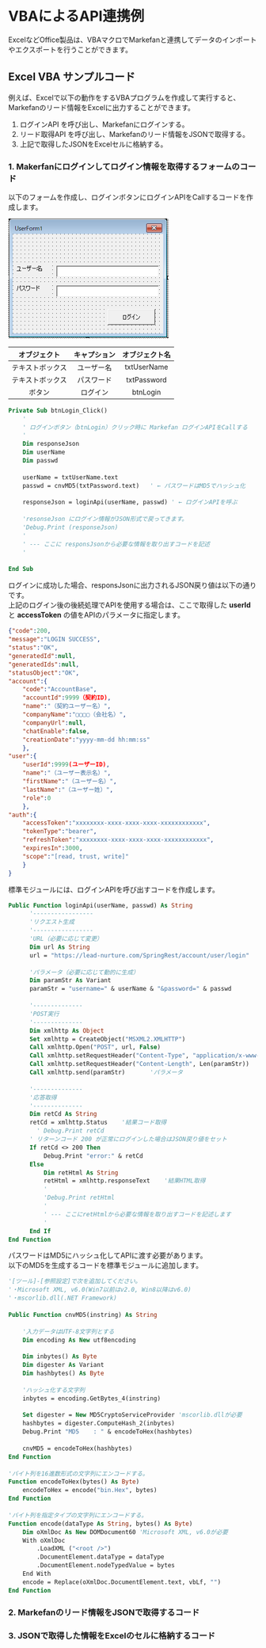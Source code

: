 ﻿# VBAによるAPI連携例

ExcelなどOffice製品は、VBAマクロでMarkefanと連携してデータのインポートやエクスポートを行うことができます。

## Excel VBA サンプルコード

例えば、Excelで以下の動作をするVBAプログラムを作成して実行すると、Markefanのリード情報をExcelに出力することができます。

1. ログインAPI を呼び出し、Markefanにログインする。
2. リード取得API を呼び出し、Markefanのリード情報をJSONで取得する。
3. 上記で取得したJSONをExcelセルに格納する。

### 1. Makerfanにログインしてログイン情報を取得するフォームのコード

以下のフォームを作成し、ログインボタンにログインAPIをCallするコードを作成します。  

![ログインフォーム](./img/LoginForm.png)

|オブジェクト|キャプション|オブジェクト名|
|:---:|:---:|:---:|
|テキストボックス|ユーザー名|txtUserName|
|テキストボックス|パスワード|txtPassword|
|ボタン|ログイン|btnLogin|

```vb
Private Sub btnLogin_Click()
    '
    ' ログインボタン（btnLogin）クリック時に Markefan ログインAPIをCallする
    '
    Dim responseJson
    Dim userName
    Dim passwd
    
    userName = txtUserName.text
    passwd = cnvMD5(txtPassword.text)   ' ← パスワードはMD5でハッシュ化

    responseJson = loginApi(userName, passwd) ' ← ログインAPIを呼ぶ
    
    'resonseJson にログイン情報がJSON形式で戻ってきます。
    'Debug.Print (responseJson)
    '
    ' --- ここに responsJsonから必要な情報を取り出すコードを記述
    '
    
End Sub
```
ログインに成功した場合、responsJsonに出力されるJSON戻り値は以下の通りです。  
上記のログイン後の後続処理でAPIを使用する場合は、ここで取得した **userId** と **accessToken** の値をAPIのパラメータに指定します。
```json
{"code":200,
"message":"LOGIN SUCCESS",
"status":"OK",
"generatedId":null,
"generatedIds":null,
"statusObject":"OK",
"account":{
    "code":"AccountBase",
    "accountId":9999（契約ID),
    "name":"（契約ユーザー名）",
    "companyName":"▢▢▢▢（会社名）",
    "companyUrl":null,
    "chatEnable":false,
    "creationDate":"yyyy-mm-dd hh:mm:ss"
    },
"user":{
    "userId":9999(ユーザーID),
    "name":"（ユーザー表示名）",
    "firstName":"（ユーザー名）",
    "lastName":"（ユーザー姓）",
    "role":0
    },
"auth":{
    "accessToken":"xxxxxxxx-xxxx-xxxx-xxxx-xxxxxxxxxxxx",
    "tokenType":"bearer",
    "refreshToken":"xxxxxxxx-xxxx-xxxx-xxxx-xxxxxxxxxxxx",
    "expiresIn":3000,
    "scope":"[read, trust, write]"
    }
}
```


標準モジュールには、ログインAPIを呼び出すコードを作成します。

```vb
Public Function loginApi(userName, passwd) As String
      '-----------------
      'リクエスト生成
      '-----------------
      'URL（必要に応じて変更）
      Dim url As String
      url = "https://lead-nurture.com/SpringRest/account/user/login"
      
      'パラメータ（必要に応じて動的に生成）
      Dim paramStr As Variant
      paramStr = "username=" & userName & "&password=" & passwd
      
      '--------------
      'POST実行
      '--------------
      Dim xmlhttp As Object
      Set xmlhttp = CreateObject("MSXML2.XMLHTTP")
      Call xmlhttp.Open("POST", url, False)
      Call xmlhttp.setRequestHeader("Content-Type", "application/x-www-form-urlencoded")
      Call xmlhttp.setRequestHeader("Content-Length", Len(paramStr))
      Call xmlhttp.send(paramStr)       'パラメータ
  
      '--------------
      '応答取得
      '--------------
      Dim retCd As String
      retCd = xmlhttp.Status    '結果コード取得
        ' Debug.Print retCd
      ' リターンコード 200 が正常にログインした場合はJSON戻り値をセット
      If retCd <> 200 Then
          Debug.Print "error:" & retCd
      Else
          Dim retHtml As String
          retHtml = xmlhttp.responseText    '結果HTML取得
          '
          'Debug.Print retHtml
          '
          ' --- ここにretHtmlから必要な情報を取り出すコードを記述します
          '
      End If
End Function
```

パスワードはMD5にハッシュ化してAPIに渡す必要があります。  
以下のMD5を生成するコードを標準モジュールに追加します。

```vb
'[ツール]-[参照設定]で次を追加してください。
'・Microsoft XML, v6.0(Win7以前はv2.0, Win8以降はv6.0)
'・mscorlib.dll(.NET Framework)
 
Public Function cnvMD5(instring) As String
 
    '入力データはUTF-8文字列とする
    Dim encoding As New utf8encoding
     
    Dim inbytes() As Byte
    Dim digester As Variant
    Dim hashbytes() As Byte
 
    'ハッシュ化する文字列
    inbytes = encoding.GetBytes_4(instring)

    Set digester = New MD5CryptoServiceProvider 'mscorlib.dllが必要
    hashbytes = digester.ComputeHash_2(inbytes)
    Debug.Print "MD5    : " & encodeToHex(hashbytes)

    cnvMD5 = encodeToHex(hashbytes) 
End Function
 
'バイト列を16進数形式の文字列にエンコードする。
Function encodeToHex(bytes() As Byte)
    encodeToHex = encode("bin.Hex", bytes)
End Function
 
'バイト列を指定タイプの文字列にエンコードする。
Function encode(dataType As String, bytes() As Byte)
    Dim oXmlDoc As New DOMDocument60 'Microsoft XML, v6.0が必要
    With oXmlDoc
        .LoadXML ("<root />")
        .DocumentElement.dataType = dataType
        .DocumentElement.nodeTypedValue = bytes
    End With
    encode = Replace(oXmlDoc.DocumentElement.text, vbLf, "")
End Function
```

### 2. Markefanのリード情報をJSONで取得するコード


### 3. JSONで取得した情報をExcelのセルに格納するコード

